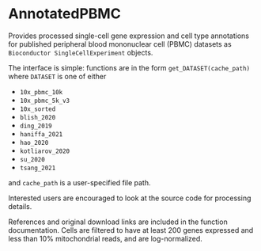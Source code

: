# AnnotatedPBMC

Provides processed single-cell gene expression and cell type annotations for published peripheral blood mononuclear cell (PBMC) datasets as `Bioconductor SingleCellExperiment` objects. 

The interface is simple: functions are in the form `get_DATASET(cache_path)` where `DATASET` is one of either
  - `10x_pbmc_10k`
  - `10x_pbmc_5k_v3`
  - `10x_sorted`
  - `blish_2020`
  - `ding_2019`
  - `haniffa_2021`
  - `hao_2020`
  - `kotliarov_2020`
  - `su_2020`
  - `tsang_2021`

and `cache_path` is a user-specified file path.

Interested users are encouraged to look at the source code for processing details.

References and original download links are included in the function documentation. Cells are filtered to have at least 200 genes expressed and less than 10% mitochondrial reads, and are log-normalized.
